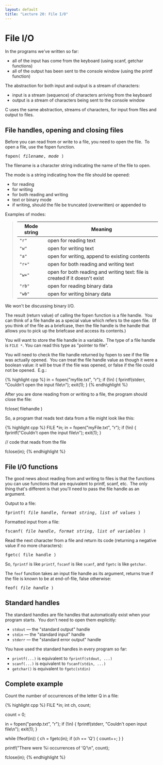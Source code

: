 ```yaml
---
layout: default
title: "Lecture 20: File I/O"
---
```


# File I/O

In the programs we've written so far:

* all of the input has come from the keyboard (using scanf, getchar functions)
* all of the output has been sent to the console window (using the printf function)

The abstraction for both input and output is a stream of characters:

* input is a stream (sequence) of characters arriving from the keyboard
* output is a stream of characters being sent to the console window

C uses the same abstraction, streams of characters, for input from files and output to files.

## File handles, opening and closing files

Before you can read from or write to a file, you need to open the file.  To open a file, use the fopen function.

<pre>
fopen( <i>filename</i>, <i>mode</i> )
</pre>

The filename is a character string indicating the name of the file to open.

The mode is a string indicating how the file should be opened:

* for reading
* for writing
* for both reading and writing
* text or binary mode
* if writing, should the file be truncated (overwritten) or appended to

Examples of modes:

> Mode string | Meaning
> ----------- | -------
> `"r"` | open for reading text
> `"w"` | open for writing text
> `"a"` | open for writing, append to existing contents
> `"r+"` | open for both reading and writing text
> `"w+"` | open for both reading and writing text: file is created if it doesn't exist
> `"rb"` | open for reading binary data
> `"wb"` | open for writing binary data

We won't be discussing binary I/O.

The result (return value) of calling the fopen function is a file handle.  You can think of a file handle as a special value which refers to the open file.  (If you think of the file as a briefcase, then the file handle is the handle that allows you to pick up the briefcase and access its contents.)

You will want to store the file handle in a variable.  The type of a file handle is `FILE *`.  You can read this type as "pointer to file".

You will need to check the file handle returned by fopen to see if the file was actually opened.  You can treat the file handle value as though it were a boolean value: it will be true if the file was opened, or false if the file could not be opened.  E.g.:

{% highlight cpp %}
in = fopen("myfile.txt", "r");
if (!in) {
    fprintf(stderr, "Couldn't open the input file\n");
    exit(1);
}
{% endhighlight %}

After you are done reading from or writing to a file, the program should close the file:

fclose( filehandle )

So, a program that reads text data from a file might look like this:

{% highlight cpp %}
FILE *in;
in = fopen("myFile.txt", "r");
if (!in) {
    fprintf("Couldn't open the input file\n");
    exit(1);
}

// code that reads from the file

fclose(in);
{% endhighlight %}

## File I/O functions

The good news about reading from and writing to files is that the functions you can use functions that are equivalent to printf, scanf, etc.  The only thing that's different is that you'll need to pass the file handle as an argument.

Output to a file:

<pre>
fprintf( <i>file handle</i>, <i>format string</i>, <i>list of values</i> )
</pre>

Formatted input from a file:

<pre>
fscanf( <i>file handle</i>, <i>format string</i>, <i>list of variables</i> )
</pre>

Read the next character from a file and return its code (returning a negative value if no more characters):

<pre>
fgetc( file handle )
</pre>

So, `fprintf` is like `printf`, `fscanf` is like `scanf`, and `fgetc` is like `getchar`.

The `feof` function takes an input file handle as its argument, returns true if the file is known to be at end-of-file, false otherwise:

<pre>
feof( <i>file handle</i> )
</pre>

## Standard handles

The standard handles are file handles that automatically exist when your program starts.  You don't need to open them explicitly:

* `stdout` &mdash; the "standard output" handle
* `stdin` &mdash; the "standard input" handle
* `stderr` &mdash; the "standard error output" handle

You have used the standard handles in every program so far:

* `printf(...)` is equivalent to `fprintf(stdout, ...)`
* `scanf(...)` is equivalent to `fscanf(stdin, ...)`
* `getchar()` is equivalent to `fgetc(stdin)`

## Complete example

Count the number of occurrences of the letter Q in a file:

{% highlight cpp %}
FILE *in;
int ch, count;

count = 0;

in = fopen("pandp.txt", "r");
if (!in) {
	fprintf(stderr, "Couldn't open input file\n");
	exit(1);
}

while (!feof(in)) {
	ch = fgetc(in);
	if (ch == 'Q') {
		count++;
	}
}

printf("There were %i occurrences of 'Q'\n", count);

fclose(in);
{% endhighlight %}

<!-- vim:set wrap: ­-->
<!-- vim:set linebreak: -->
<!-- vim:set nolist: -->
